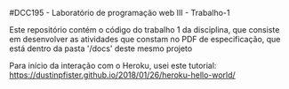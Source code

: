 #DCC195 - Laboratório de programação web III - Trabalho-1


Este repositório contém o código do trabalho 1 da disciplina, que consiste em desenvolver as atividades que constam no PDF de especificação, que está dentro da pasta '/docs' deste mesmo projeto

Para início da interação com o Heroku, usei este tutorial: https://dustinpfister.github.io/2018/01/26/heroku-hello-world/
